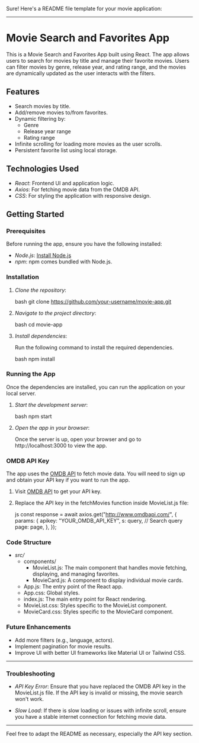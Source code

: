 Sure! Here's a README file template for your movie application:

---

# Movie Search and Favorites App

This is a Movie Search and Favorites App built using React. The app allows users to search for movies by title and manage their favorite movies. Users can filter movies by genre, release year, and rating range, and the movies are dynamically updated as the user interacts with the filters.

## Features

- Search movies by title.
- Add/remove movies to/from favorites.
- Dynamic filtering by:
  - Genre
  - Release year range
  - Rating range
- Infinite scrolling for loading more movies as the user scrolls.
- Persistent favorite list using local storage.

## Technologies Used

- *React*: Frontend UI and application logic.
- *Axios*: For fetching movie data from the OMDB API.
- *CSS*: For styling the application with responsive design.

## Getting Started

### Prerequisites

Before running the app, ensure you have the following installed:

- *Node.js*: [Install Node.js](https://nodejs.org/)
- *npm*: npm comes bundled with Node.js.

### Installation

1. *Clone the repository*:

   bash
   git clone https://github.com/your-username/movie-app.git
   

2. *Navigate to the project directory*:

   bash
   cd movie-app
   

3. *Install dependencies*:

   Run the following command to install the required dependencies.

   bash
   npm install
   

### Running the App

Once the dependencies are installed, you can run the application on your local server.

1. *Start the development server*:

   bash
   npm start
   

2. *Open the app in your browser*:

   Once the server is up, open your browser and go to http://localhost:3000 to view the app.

### OMDB API Key

The app uses the [OMDB API](https://www.omdbapi.com/) to fetch movie data. You will need to sign up and obtain your API key if you want to run the app.

1. Visit [OMDB API](https://www.omdbapi.com/) to get your API key.
2. Replace the API key in the fetchMovies function inside MovieList.js file:

   js
   const response = await axios.get("http://www.omdbapi.com/", {
     params: {
       apikey: "YOUR_OMDB_API_KEY",
       s: query, // Search query
       page: page,
     },
   });
   

### Code Structure

- *src/*
  - components/
    - MovieList.js: The main component that handles movie fetching, displaying, and managing favorites.
    - MovieCard.js: A component to display individual movie cards.
  - App.js: The entry point of the React app.
  - App.css: Global styles.
  - index.js: The main entry point for React rendering.
  - MovieList.css: Styles specific to the MovieList component.
  - MovieCard.css: Styles specific to the MovieCard component.

### Future Enhancements

- Add more filters (e.g., language, actors).
- Implement pagination for movie results.
- Improve UI with better UI frameworks like Material UI or Tailwind CSS.

---

### Troubleshooting

- *API Key Error*: Ensure that you have replaced the OMDB API key in the MovieList.js file. If the API key is invalid or missing, the movie search won't work.
  
- *Slow Load*: If there is slow loading or issues with infinite scroll, ensure you have a stable internet connection for fetching movie data.

---

Feel free to adapt the README as necessary, especially the API key section.
